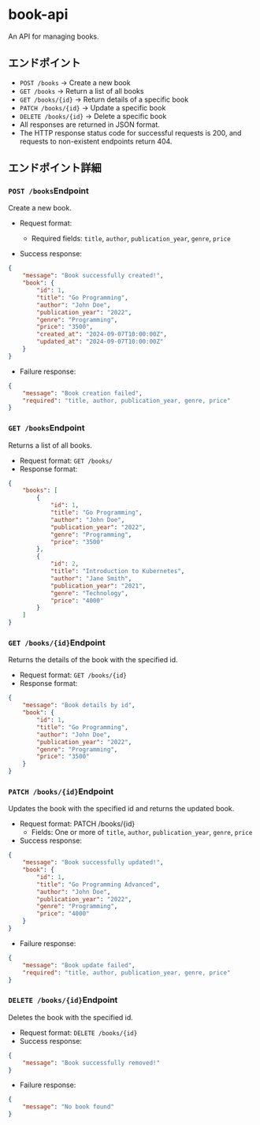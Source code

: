 # book-api

An API for managing books.

## エンドポイント
- `POST /books` -> Create a new book
- `GET /books` -> Return a list of all books
- `GET /books/{id}` -> Return details of a specific book
- `PATCH /books/{id}` -> Update a specific book
- `DELETE /books/{id}` -> Delete a specific book
- All responses are returned in JSON format.
- The HTTP response status code for successful requests is 200, and requests to non-existent endpoints return 404.

## エンドポイント詳細

### `POST /books`Endpoint
Create a new book.

- Request format:
  - Required fields: `title`, `author`, `publication_year`, `genre`, `price`

- Success response:
```json
{
    "message": "Book successfully created!",
    "book": {
        "id": 1,
        "title": "Go Programming",
        "author": "John Doe",
        "publication_year": "2022",
        "genre": "Programming",
        "price": "3500",
        "created_at": "2024-09-07T10:00:00Z",
        "updated_at": "2024-09-07T10:00:00Z"
    }
}
```

- Failure response:
```json
{
    "message": "Book creation failed",
    "required": "title, author, publication_year, genre, price"
}
```

### `GET /books`Endpoint

Returns a list of all books.

- Request format: `GET /books/`
- Response format:
```json
{
    "books": [
        {
            "id": 1,
            "title": "Go Programming",
            "author": "John Doe",
            "publication_year": "2022",
            "genre": "Programming",
            "price": "3500"
        },
        {
            "id": 2,
            "title": "Introduction to Kubernetes",
            "author": "Jane Smith",
            "publication_year": "2021",
            "genre": "Technology",
            "price": "4000"
        }
    ]
}
```


### `GET /books/{id}`Endpoint

Returns the details of the book with the specified id.

- Request format: `GET /books/{id}`
- Response format:
```json
{
    "message": "Book details by id",
    "book": {
        "id": 1,
        "title": "Go Programming",
        "author": "John Doe",
        "publication_year": "2022",
        "genre": "Programming",
        "price": "3500"
    }
}
```

### `PATCH /books/{id}`Endpoint

Updates the book with the specified id and returns the updated book.

- Request format: PATCH /books/{id}
  - Fields: One or more of `title`, `author`, `publication_year`, `genre`, `price`
- Success response:
```json
{
    "message": "Book successfully updated!",
    "book": {
        "id": 1,
        "title": "Go Programming Advanced",
        "author": "John Doe",
        "publication_year": "2022",
        "genre": "Programming",
        "price": "4000"
    }
}
```

- Failure response:
```json
{
    "message": "Book update failed",
    "required": "title, author, publication_year, genre, price"
}
```

### `DELETE /books/{id}`Endpoint

Deletes the book with the specified id.

- Request format: `DELETE /books/{id}`
- Success response:
```json
{
    "message": "Book successfully removed!"
}
```

- Failure response:
```json
{
    "message": "No book found"
}
```
